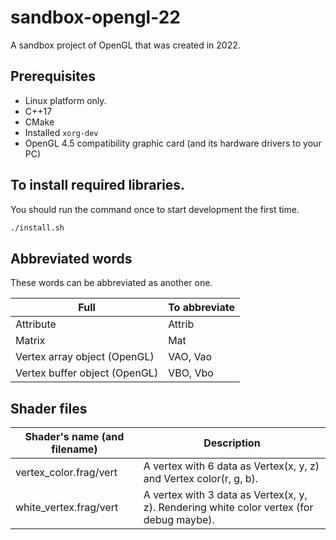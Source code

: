 # sandbox-opengl-22

A sandbox project of OpenGL that was created in 2022.

## Prerequisites

- Linux platform only.
- C++17
- CMake
- Installed `xorg-dev`
- OpenGL 4.5 compatibility graphic card (and its hardware drivers to your PC)

## To install required libraries.

You should run the command once to start development the first time.

```sh
./install.sh
```

## Abbreviated words

These words can be abbreviated as another one.

| Full | To abbreviate |
| --- | --- |
| Attribute | Attrib |
| Matrix | Mat |
| Vertex array object (OpenGL) | VAO, Vao |
| Vertex buffer object (OpenGL) | VBO, Vbo |

## Shader files

| Shader's name (and filename) | Description |
| --- | --- |
| vertex_color.frag/vert | A vertex with 6 data as Vertex(x, y, z) and Vertex color(r, g, b). |
| white_vertex.frag/vert | A vertex with 3 data as Vertex(x, y, z). Rendering white color vertex (for debug maybe). |
